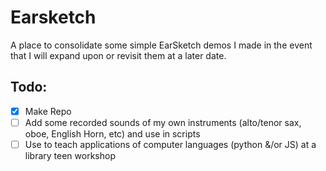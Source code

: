 # Earsketch

A place to consolidate some simple EarSketch demos I made in the event that I will expand upon or revisit them at a later date.

## Todo:
- [X] Make Repo
- [ ] Add some recorded sounds of my own instruments (alto/tenor sax, oboe, English Horn, etc) and use in scripts
- [ ] Use to teach applications of computer languages (python &/or JS) at a library teen workshop

